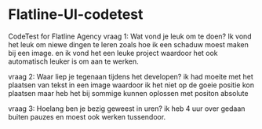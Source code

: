 # Flatline-UI-codetest
CodeTest for Flatline Agency
vraag 1:
Wat vond je leuk om te doen?
Ik vond het leuk om niewe dingen te leren zoals hoe ik een schaduw moest maken bij een image.
en ik vond het een leuke project waardoor het ook automatisch leuker is om aan te werken.

vraag 2: 
Waar liep je tegenaan tijdens het developen?
ik had moeite met het plaatsen van tekst in een image waardoor ik het niet op de goeie positie kon plaatsen maar heb het bij sommige kunnen oplossen met positon absolute

vraag 3:
Hoelang ben je bezig geweest in uren?
ik heb 4 uur over gedaan buiten pauzes en moest ook werken tussendoor.
